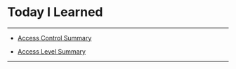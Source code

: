 # Today I Learned

---

- [Access Control Summary](https://vincentgeranium.github.io/ios,/swift/2020/03/28/basicSyntax.html)

- [Access Level Summary](https://vincentgeranium.github.io/ios,/swift/2020/03/28/basicSyntax-2.html)

---
